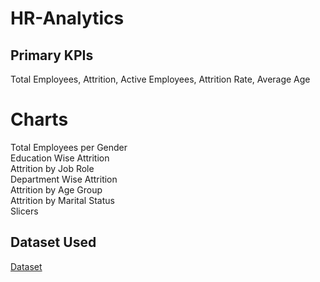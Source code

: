 # HR-Analytics
## Primary KPIs
Total Employees,
Attrition,
Active Employees,
Attrition Rate,
Average Age

# Charts
Total Employees per Gender  
Education Wise Attrition  
Attrition by Job Role  
Department Wise Attrition  
Attrition by Age Group  
Attrition by Marital Status  
Slicers

## Dataset Used 
<a href= "https://github.com/PraxidesNandi/HR-Analytics/blob/main/HR%20DATA_Excel.xlsx"> Dataset </a>

